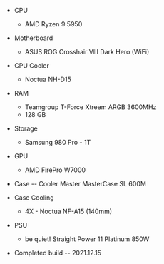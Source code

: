 
- CPU
	- AMD Ryzen 9 5950
- Motherboard
	- ASUS ROG Crosshair VIII Dark Hero (WiFi)
- CPU Cooler
	- Noctua NH-D15
- RAM
	- Teamgroup T-Force Xtreem ARGB 3600MHz
	- 128 GB
- Storage
	- Samsung 980 Pro - 1T
- GPU
	- AMD FirePro W7000
- Case -- Cooler Master MasterCase SL 600M
- Case Cooling
	- 4X - Noctua NF-A15 (140mm)
- PSU
	- be quiet! Straight Power 11 Platinum 850W

- Completed build -- 2021.12.15